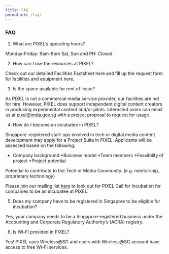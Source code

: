 ```yaml
---
title: FAQ
permalink: /faq/
---
```

### **FAQ**

1. What are PIXEL’s operating hours?

Monday-Friday: 9am-6pm Sat, Sun and PH: Closed

2. How can I use the resources at PIXEL?

Check out our detailed Facilities Factsheet here and fill up the request form for facilities and equipment here.

3. Is the space available for rent of lease?

As PIXEL is not a commercial media service provider, our facilities are not for hire. However, PIXEL does support independent digital content creators in producing experimental content and/or pilots. Interested users can email us at pixel@imda.gov.sg with a project proposal to request for usage.

4. How do I become an incubatee in PIXEL?

Singapore-registered start-ups involved in tech or digital media content development may apply for a Project Suite in PIXEL. Applicants will be assessed based on the following:

* Company background
*Business model
*Team members
*Feasibility of project
*Project potential

Potential to contribute to the Tech or Media Community. (e.g. mentorship, proprietary technology)

Please join our mailing list [here](https://form.gov.sg/#!/5f6327d424978a001130835c) to look out for PIXEL Call for Incubation for companies to be an incubatee at PIXEL.

5. Does my company have to be registered in Singapore to be eligible for incubation?

Yes, your company needs to be a Singapore-registered business under the Accounting and Corporate Regulatory Authority’s (ACRA) registry.

6. Is Wi-Fi provided in PIXEL?

Yes! PIXEL uses Wireless@SG and users with Wireless@SG account have access to free Wi-Fi services.